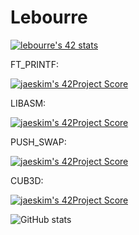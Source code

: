 # Lebourre

[![lebourre's 42 stats](https://badge42.herokuapp.com/api/stats/lebourre?privacyEmail=true)](https://github.com/JaeSeoKim/badge42)


FT_PRINTF:

[![jaeskim's 42Project Score](https://badge42.herokuapp.com/api/project/lebourre/ft_printf)](https://github.com/JaeSeoKim/badge42)


LIBASM:

[![jaeskim's 42Project Score](https://badge42.herokuapp.com/api/project/lebourre/libasm)](https://github.com/JaeSeoKim/badge42)


PUSH_SWAP:

[![jaeskim's 42Project Score](https://badge42.herokuapp.com/api/project/lebourre/push_swap)](https://github.com/JaeSeoKim/badge42)


CUB3D:

[![jaeskim's 42Project Score](https://badge42.herokuapp.com/api/project/lebourre/cub3d)](https://github.com/JaeSeoKim/badge42)


![GitHub stats](https://github-readme-stats.vercel.app/api?username=LeoBourret&show_icons=true&theme=onedark)
